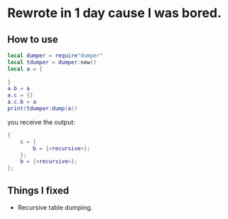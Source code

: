 # Rewrote in 1 day cause I was bored.
## How to use
```lua
local dumper = require"dumper"
local tdumper = dumper:new()
local a = {
    
}
a.b = a
a.c = {}
a.c.b = a
print(tdumper:dump(a))
```
you receive the output:
```lua
{
    c = {        
        b = {<recursive>};    
    };        
    b = {<recursive>};        
};
```

## Things I fixed
- Recursive table dumping.
